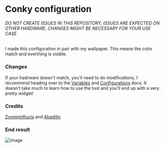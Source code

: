 # Conky configuration
###### DO NOT CREATE ISSUES IN THIS REPOSITORY, ISSUES ARE EXPECTED ON OTHER HARDWARE, CHANGES MIGHT BE NECESSARY FOR YOUR USE CASE
I made this configuration in pair with my wallpaper. This means the color match and everthing is visible.

### Changes
If your hadrware doesn't match, you'll need to do modifications, I recommend heading over to the [Variables](http://conky.sourceforge.net/variables.html) and [Configurations](http://conky.sourceforge.net/config_settings.html) docs.
It doesn't take much to learn how to use the tool and you'll end up with a very pretty widget!

### Credits
[ZvonimirKucis](https://github.com/ZvonimirKucis/conky) and [Abadillo](https://github.com/abadillo/files)

### End result
![image](https://user-images.githubusercontent.com/28309837/127056441-4869d168-72f2-4721-913a-63f4abbd9bc4.png)
